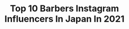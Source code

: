 ---
title: Top 10 Barbers Instagram Influencers In Japan In 2021
description: >-
  Find top barbers Instagram influencers in Japan in 2021. Most popular hashtags: #barber #barbershop #tokyo #vintage.
platform: Instagram
hits: 21
text_top: Identify the best Instagram influencers on inBeat.
text_bottom: Our database holds 21 Instagram influencers like this in Japan for you to work with.
profiles:
  - username: "bigman_nobu"
    fullname: >-
      延陽介
    bio: >-
      ご予約はDMかこちらTEL03-3652-9944／LINE@🆔👉@sjm5812l／毎週月火定休日／予約優先／定休日に連絡を頂ける方はTEL以外で／東京都葛飾区新小岩1-12-10／#床屋／#barber／#フェード／#スキンフェード/#濡れパン／#緩パン／#新小岩／#ジェリラ／#gerilla
    location: "Japan"
    followers: 7208
    engagement: 576
    commentsToLikes: 0.004265
    id: ckf5vb9t1nyul0j23fka06e3p
    verified: false
    hashtags: "#zorn, #barber, #crop, #punch"
  - username: "mr.brothers_cutclub"
    fullname: >-
      MR.BROTHERS CUT CLUB
    bio: >-
      💈Classic Style Barbershop💈 Oldschool Haircuts & Hot Towel Shaves Find us here! ✂Harajuku ✂Harajuku2nd ✂Nakameguro ✂Osaka Reservations by ☎or our web
    location: "Japan"
    followers: 62823
    engagement: 144
    commentsToLikes: 0.001163
    id: ck0w56m2r25ba0i1948cma66p
    verified: false
    hashtags: "#classic, #vintage, #japan, #mizutaniscissors"
  - username: "mrpotatohead59"
    fullname: >-
      Tomoya Nishimori/MR.BROTHERS
    bio: >-
      MR.BROTHERS/BROSH/MEN'S CUT BIBLE/ELEMENT
    location: "Japan"
    followers: 19066
    engagement: 237
    commentsToLikes: 0.007000
    id: ck13cdzcczw2s0i19do8ucedp
    verified: false
    hashtags: "#barbershop, #hold, #mrbrothers, #barberlife"
  - username: "kenshi098"
    fullname: >-
      Kenshi Shiroma
    bio: >-
      MR.BROTHERSCUTCLUB 原宿本店 　東京都渋谷区神宮前2-31-8 ☎︎03-6721-1774
    location: "Japan"
    followers: 34946
    engagement: 673
    commentsToLikes: 0.001397
    id: ck0w56ler257d0i19xusd8f6n
    verified: false
    hashtags: "#mrbrotherscutclub, #barberlife, #harajuku, #shooting"
  - username: "shinri_shioura"
    fullname: >-
      Shinri Shioura
    bio: >-
      THE FASTEST MAN IN ASIA🇯🇵🏊🏻‍♂️ 2016 OLYMPIAN 5X WORLD CHAMPS MEDALIST COFFEE LOVER @coffee__ss
    location: "Japan"
    followers: 14126
    engagement: 1038
    commentsToLikes: 0.009349
    id: ck14h5umf8ong0i19nihyxnmm
    verified: false
    hashtags: "#burleighheads, #leicam10, #sydney, #goldcoast"
  - username: "owe_yamamura"
    fullname: >-
      山村武寛 / ヤマムラタケヒロ
    bio: >-
      ▼Oriental Wrestling Entertainment #STRONGHEARTS 所属プロレスラー ▼BRIDGE KOBE RESIDENT DJ Booking→owe.stronghearts@gmail.com 過去出演とプロレス動画少しアーカイブに載せてます。
    location: "Japan"
    followers: 5546
    engagement: 969
    commentsToLikes: 0.017019
    id: ckap8sjhcpox50i78zos2qsfs
    verified: false
    hashtags: "#okinawa, #bridgekobe, #tryhardjapan, #tryharddjacademy"
  - username: "umii___10"
    fullname: >-
      umi
    bio: >-
      163cm / casual / boyish / vintage fashion ankclassic staff sub : @umii_life
    location: "Japan"
    followers: 104155
    engagement: 321
    commentsToLikes: 0.000912
    id: ck5c5w9l949i70i11bqqm2p6n
    verified: false
    hashtags: "#commedesgarcons, #used, #graphpaper, #gu"
  - username: "owethawk"
    fullname: >-
      owethawk
    bio: >-
      Oriental Wrestling Entertainment 所属 1990/04/30 北海道苫小牧市出身 趣味　クロスカブ　散髪　コーヒー　 #OWE #STRONGHEARTS #prowrestler
    location: "Japan"
    followers: 7892
    engagement: 1142
    commentsToLikes: 0.009065
    id: ckapcmqpg4dr60i78wnk5pyhh
    verified: false
    hashtags: "#ootd, #stronghearts, #ddtpro, #poloralphlauren"
  - username: "takec824"
    fullname: >-
      TAKESHI
    bio: >-
      🇯🇵 Tokyo⇄Fukuoka
    location: "Japan"
    followers: 8814
    engagement: 694
    commentsToLikes: 0.015450
    id: ck5q4471inore0i11zwbk75qy
    verified: false
    hashtags: "#barber, #thebarber, #airforce, #atelierb"
  - username: "hirotakaurabe"
    fullname: >-
      Hirotaka Urabe 卜部弘嵩
    bio: >-
      #格闘家 #卜部弘嵩 #🇯🇵🇵🇭 #k1 #urabekarate #harleydavidson #surfing #golf #camp #coffee #trip 1989.5.13 My wife @takahashiyu.official My son 禅清 Zensei
    location: "Japan"
    followers: 31651
    engagement: 361
    commentsToLikes: 0.004387
    id: ck0tv686pa4650i19mhl0khew
    verified: false
    hashtags: "#hogumi, #workout, #bbq, #barbershop"
---